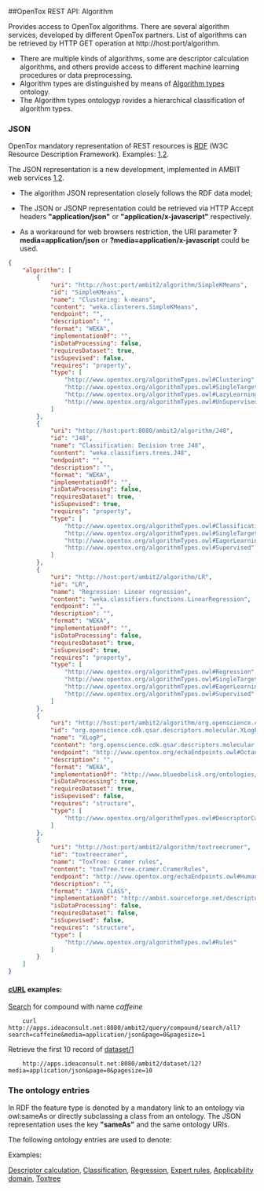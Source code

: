 ##OpenTox REST API: Algorithm

Provides access to OpenTox algorithms. There are several algorithm services, developed by different OpenTox partners. List of algorithms can be retrieved by HTTP GET operation at http://host:port/algorithm.

* There are multiple kinds of algorithms, some are descriptor calculation algorithms, and others provide access to different machine learning procedures or data preprocessing. 
* Algorithm types are distinguished by means of [Algorithm types](http://opentox.org/data/documents/development/RDF%20files/AlgorithmTypes) ontology.
* The Algorithm types ontologyp rovides a hierarchical classification of algorithm types. 


### JSON

OpenTox mandatory representation of REST resources is [RDF](http://www.w3.org/RDF/) (W3C Resource Description Framework). 
Examples: [1](http://opentox.org/dev/apis/api-1.2/algorithm),[2](http://ambit.sourceforge.net/api_algorithm.html).

The JSON representation is a new development, implemented in AMBIT web services [1](http://ambit.sf.net),[2](http://www.jcheminf.com/content/3/1/18).

* The algorithm JSON representation closely follows the RDF data model;

* The JSON or JSONP representation could be retrieved via HTTP Accept headers **"application/json"** or **"application/x-javascript"** respectively.
* As a workaround for web browsers restriction, the URI parameter **?media=application/json** or **?media=application/x-javascript** could be used.


````json
{
    "algorithm": [
        {
            "uri": "http://host:port/ambit2/algorithm/SimpleKMeans",
            "id": "SimpleKMeans",
            "name": "Clustering: k-means",
            "content": "weka.clusterers.SimpleKMeans",
            "endpoint": "",
            "description": "",
            "format": "WEKA",
            "implementationOf": "",
            "isDataProcessing": false,
            "requiresDataset": true,
            "isSupevised": false,
            "requires": "property",
            "type": [
                "http://www.opentox.org/algorithmTypes.owl#Clustering",
                "http://www.opentox.org/algorithmTypes.owl#SingleTarget",
                "http://www.opentox.org/algorithmTypes.owl#LazyLearning",
                "http://www.opentox.org/algorithmTypes.owl#UnSupervised"
            ]
        },
        {
            "uri": "http://host:port:8080/ambit2/algorithm/J48",
            "id": "J48",
            "name": "Classification: Decision tree J48",
            "content": "weka.classifiers.trees.J48",
            "endpoint": "",
            "description": "",
            "format": "WEKA",
            "implementationOf": "",
            "isDataProcessing": false,
            "requiresDataset": true,
            "isSupevised": true,
            "requires": "property",
            "type": [
                "http://www.opentox.org/algorithmTypes.owl#Classification",
                "http://www.opentox.org/algorithmTypes.owl#SingleTarget",
                "http://www.opentox.org/algorithmTypes.owl#EagerLearning",
                "http://www.opentox.org/algorithmTypes.owl#Supervised"
            ]
        },
        {
            "uri": "http://host:port/ambit2/algorithm/LR",
            "id": "LR",
            "name": "Regression: Linear regression",
            "content": "weka.classifiers.functions.LinearRegression",
            "endpoint": "",
            "description": "",
            "format": "WEKA",
            "implementationOf": "",
            "isDataProcessing": false,
            "requiresDataset": true,
            "isSupevised": true,
            "requires": "property",
            "type": [
                "http://www.opentox.org/algorithmTypes.owl#Regression",
                "http://www.opentox.org/algorithmTypes.owl#SingleTarget",
                "http://www.opentox.org/algorithmTypes.owl#EagerLearning",
                "http://www.opentox.org/algorithmTypes.owl#Supervised"
            ]
        },
        {
            "uri": "http://host:port/ambit2/algorithm/org.openscience.cdk.qsar.descriptors.molecular.XLogPDescriptor",
            "id": "org.openscience.cdk.qsar.descriptors.molecular.XLogPDescriptor",
            "name": "XLogP",
            "content": "org.openscience.cdk.qsar.descriptors.molecular.XLogPDescriptor",
            "endpoint": "http://www.opentox.org/echaEndpoints.owl#Octanol-water_partition_coefficient_Kow",
            "description": "",
            "format": "WEKA",
            "implementationOf": "http://www.blueobelisk.org/ontologies/chemoinformatics-algorithms/#xlogP",
            "isDataProcessing": true,
            "requiresDataset": true,
            "isSupevised": false,
            "requires": "structure",
            "type": [
                "http://www.opentox.org/algorithmTypes.owl#DescriptorCalculation"
            ]
        },
        {
            "uri": "http://host:port/ambit2/algorithm/toxtreecramer",
            "id": "toxtreecramer",
            "name": "ToxTree: Cramer rules",
            "content": "toxTree.tree.cramer.CramerRules",
            "endpoint": "http://www.opentox.org/echaEndpoints.owl#HumanHealthEffects",
            "description": "",
            "format": "JAVA_CLASS",
            "implementationOf": "http://ambit.sourceforge.net/descriptors.owl#toxtreecramer",
            "isDataProcessing": false,
            "requiresDataset": false,
            "isSupevised": false,
            "requires": "structure",
            "type": [
                "http://www.opentox.org/algorithmTypes.owl#Rules"
            ]
        }
    ]
}
````

#### [cURL](http://curl.haxx.se/) examples:

[Search](http://apps.ideaconsult.net:8080/ambit2/query/compound/search/all?search=caffeine&media=application/json&page=0&pagesize=1) for compound with name *caffeine*
````
    curl http://apps.ideaconsult.net:8080/ambit2/query/compound/search/all?search=caffeine&media=application/json&page=0&pagesize=1 
````

Retrieve the first 10 record of [dataset/1](http://apps.ideaconsult.net:8080/ambit2/dataset/12?page=0&pagesize=10)
````
    http://apps.ideaconsult.net:8080/ambit2/dataset/12?media=application/json&page=0&pagesize=10
```` 


### <a id="ONTOLOGY_ENTRY">The ontology entries</a>

In RDF the feature type is denoted by a mandatory link to an ontology via owl:sameAs or directly subclassing a class from an ontology.
The JSON representation uses the key **"sameAs"** and the same ontology URIs.

The following ontology entries are used to denote: 

Examples:

[Descriptor calculation](http://apps.ideaconsult.net:8080/ambit2/algorithm?type=DescriptorCalculation), [Classification](http://apps.ideaconsult.net:8080/ambit2/algorithm?type=Classification),
[Regression](http://apps.ideaconsult.net:8080/ambit2/algorithm?type=Regression),
[Expert rules](http://apps.ideaconsult.net:8080/ambit2/algorithm?type=Rules),
[Applicability domain](http://apps.ideaconsult.net:8080/ambit2/algorithm?type=AppDomain),
[Toxtree](http://apps.ideaconsult.net:8080/ambit2/algorithm?search=ToxTree)
 




